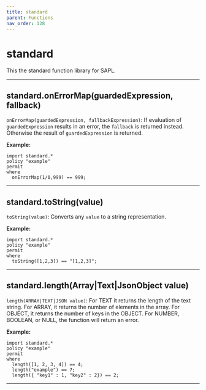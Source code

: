 ```yaml
---
title: standard
parent: Functions
nav_order: 128
---
```

# standard

This the standard function library for SAPL.



---

## standard.onErrorMap(guardedExpression, fallback)

```onErrorMap(guardedExpression, fallbackExpression)```: If evaluation of ```guardedExpression``` results in an error,
the ```fallback``` is returned instead. Otherwise the result of ```guardedExpression``` is returned.

**Example:**
```
import standard.*
policy "example"
permit
where
  onErrorMap(1/0,999) == 999;
```


---

## standard.toString(value)

```toString(value)```: Converts any ```value``` to a string representation.


**Example:**
```
import standard.*
policy "example"
permit
where
  toString([1,2,3]) == "[1,2,3]";
```


---

## standard.length(Array|Text|JsonObject value)

```length(ARRAY|TEXT|JSON value)```: For TEXT it returns the length of the text string.
For ARRAY, it returns the number of elements in the array.
For OBJECT, it returns the number of keys in the OBJECT.
For NUMBER, BOOLEAN, or NULL, the function will return an error.

**Example:**
```
import standard.*
policy "example"
permit
where
  length([1, 2, 3, 4]) == 4;
  length("example") == 7;
  length({ "key1" : 1, "key2" : 2}) == 2;
```


---

